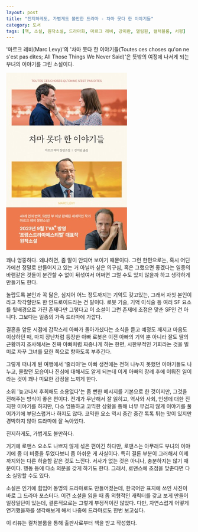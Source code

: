 ```yaml
---
layout: post
title: "진지하게도, 가볍게도 볼만한 드라마 - 차마 못다 한 이야기들"
category: 도서
tags: [책, 소설, 원작소설, 드라마화, 마르크 레비, 강미란, 열림원, 컬처블룸, 서평]
---
```


'마르크 레비(Marc Levy)'의
'차마 못다 한 이야기들(Toutes ces choses qu'on ne s'est pas dites; All Those Things We Never Said)'은
뜻밖의 여정에 나서게 되는 부녀의 이야기를 그린 소설이다.

![표지](/images/book/toutes-ces-choses-quon-ne-sest-pas-dites-book-h480.jpg)

꽤나 엉뚱하다.
왜냐하면, 좀 말이 안되어 보이기 때문이다.
그런 한편으로는,
혹시 어딘가에선 정말로 만들어지고 있는 거 아닐까 싶은 의구심,
혹은 그랬으면 좋겠다는 일종의 바램같은 것들이 분간할 수 없이 뒤섞여서
어쩌면 그럴 수도 있지 않을까 하고 생각하게 만들기도 한다.

놀랍도록 본인과 꼭 닮은,
심지어 어느 정도까지는 기억도 갖고있는,
그래서 자칫 본인이라고 착각할만도 한
안드로이드라는 건 말이다.
로봇 기술, 기억 이식술 등 여러 SF 요소를 뒷배경으로 가진 존재다만
그렇다고 이 소설이 그런 존재에 초점은 맞춘 SF인 건 아니다.
그보다는 일종의 가족 드라마에 가깝다.

결혼을 앞둔 시점에 갑작스레 아빠가 돌아가셨다는 소식을 듣고
예정도 깨지고 마음도 이상하던 때,
마치 장난처럼 등장한 아빠 로봇은
이전 아빠의 기억 뿐 아니라
잘도 딸의 근황까지 조사해서는
진짜 아빠처럼 짜증나게 하는 한편,
시한부적인 기회라는 것을 빌미로
자꾸 그녀를 묘한 쪽으로 향하도록 부추긴다.

그렇게 떠나게 된 여행에서 '줄리아'는
아빠 생전에는 전혀 나누지 못했던 이야기들도 나누고,
몰랐던 모습이나 진심에 대해서도 알게 되는데
이게 아빠의 장례 후에 이뤄진 일이라는 것이 꽤나 미묘한 감정을 느끼게 한다.

소위 '늦고나서 후회해도 소용없다'는 좀 뻔한 메시지를 기본으로 한 것이지만,
그것을 전해주는 방식이 좋은 편이다.
전개가 무난해서 잘 읽히고,
역사와 사회, 인생에 대한 진지한 이야기를 하지만,
다소 엉뚱하고 코믹한 상황을 통해
너무 무겁지 않게 이야기를 풀어가기에 부담스럽거나 하지도 않다.
코믹한 요소 역시 중간 중간 톡톡 튀는 맛이 있지만 경박하지 않아 드라마에 잘 녹아있다.

진지하게도,
가볍게도 볼만하다.

거기에 로맨스 요소도 나쁘지 않게 섞은 편이긴 하다만,
로맨스는 아무래도 부녀의 이야기에 좀 더 비중을 두었다보니 좀 아쉬운 게 사실이다.
특히 결론 부분이 그러해서 이제까지와는 다른 허술함 같은 것도 느낀다.
서사가 없는 것은 아니나, 충분하지는 않기 때문이다.
행동 등에 다소 의문을 갖게 하기도 한다.
그래서, 로맨스에 초점을 맞춘다면 다소 실망할 수도 있다.

소설은 인기에 힘입어 동명의 드라마로도 만들어졌는데,
한국어판 표지에 쓰인 사진이 바로 그 드라마 포스터다.
이건 소설을 읽을 때 좀 외형적인 캐릭터를 갖고 보게 만들어 일장일단이 있는데,
결론적으로는 그렇게 부정적이진 않았다.
다만, 자연스럽게 어떻게 연기했을까를 생각해보게 해서
나중에 드라마로도 한번 보고싶다.



<div class="im im-info">
이 리뷰는 컬처블룸을 통해 출판사로부터 책을 받고 작성했다.
</div>
